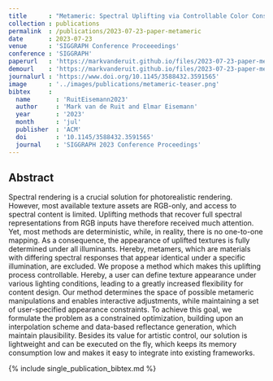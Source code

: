 ```yaml
---
title      : "Metameric: Spectral Uplifting via Controllable Color Constraints"
collection : publications
permalink  : /publications/2023-07-23-paper-metameric
date       : 2023-07-23
venue      : 'SIGGRAPH Conference Proceeedings'
conference : 'SIGGRAPH'
paperurl   : 'https://markvanderuit.github.io/files/2023-07-23-paper-metameric/metameric-paper.pdf'
demourl    : 'https://markvanderuit.github.io/files/2023-07-23-paper-metameric/metameric-demo.zip'
journalurl : 'https://www.doi.org/10.1145/3588432.3591565'
image      : '../images/publications/metameric-teaser.png'
bibtex     :
  name       : 'RuitEisemann2023'
  author     : 'Mark van de Ruit and Elmar Eisemann'
  year       : '2023'
  month      : 'jul'
  publisher  : 'ACM'
  doi        : '10.1145/3588432.3591565'
  journal    : 'SIGGRAPH 2023 Conference Proceedings'
---
```


## Abstract

Spectral rendering is a crucial solution for photorealistic rendering.
However, most available texture assets are RGB-only, and access to spectral content is limited.
Uplifting methods that recover full spectral representations from RGB inputs have therefore received much attention.
Yet, most methods are deterministic, while, in reality, there is no one-to-one mapping.
As a consequence, the appearance of uplifted textures is fully determined under all illuminants.
Hereby, metamers, which are materials with differing spectral responses that appear identical under a specific illumination, are excluded.
We propose a method which makes this uplifting process controllable.
Hereby, a user can define texture appearance under various lighting conditions, leading to a greatly increased flexibility for content design.
Our method determines the space of possible metameric manipulations and enables interactive adjustments, while maintaining a set of user-specified appearance constraints.
To achieve this goal, we formulate the problem as a constrained optimization, building upon an interpolation scheme and data-based reflectance generation, which maintain plausibility.
Besides its value for artistic control, our solution is lightweight and can be executed on the fly, which keeps its memory consumption low and makes it easy to integrate into existing frameworks.

{% include single_publication_bibtex.md %}
